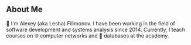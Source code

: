 ## About Me

🖖 I'm Alexey (aka Lesha) Filimonov.
I have been working in the field of software development and systems analysis since 2014.
Currently, I teach courses on 🌐 computer networks and 💾 databases at the academy.
